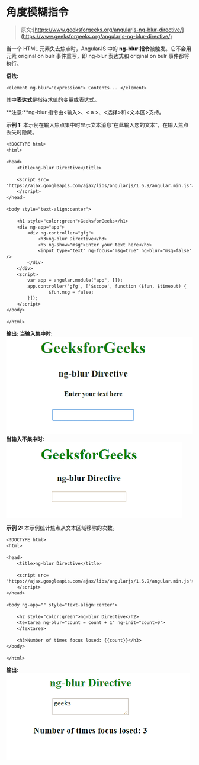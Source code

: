 # 角度模糊指令

> 原文:[https://www.geeksforgeeks.org/angularjs-ng-blur-directive/](https://www.geeksforgeeks.org/angularjs-ng-blur-directive/)

当一个 HTML 元素失去焦点时，AngularJS 中的 **ng-blur 指令**被触发。它不会用元素 original on bulr 事件重写，即 ng-blur 表达式和 original on bulr 事件都将执行。

**语法:**

```
<element ng-blur="expression"> Contents... </element>

```

其中**表达式**是指待求值的变量或表达式。

**注意:**ng-blur 指令由<输入>、< a >、<选择>和<文本区>支持。

**示例 1:** 本示例在输入焦点集中时显示文本消息“在此输入您的文本”，在输入焦点丢失时隐藏。

```
<!DOCTYPE html>
<html>

<head>
    <title>ng-blur Directive</title>

    <script src=
"https://ajax.googleapis.com/ajax/libs/angularjs/1.6.9/angular.min.js">
    </script>
</head>

<body style="text-align:center">

    <h1 style="color:green">GeeksforGeeks</h1>
    <div ng-app="app">
        <div ng-controller="gfg">
            <h3>ng-blur Directive</h3>
            <h5 ng-show="msg">Enter your text here</h5>
            <input type="text" ng-focus="msg=true" ng-blur="msg=false" />
        </div>
    </div>
    <script>
        var app = angular.module("app", []);
        app.controller('gfg', ['$scope', function ($fun, $timeout) {
                $fun.msg = false;
        }]);
    </script>
</body>

</html>
```

**输出:**
**当输入集中时:**
![ng-blur](img/8d3c1b2c7547d456462fa7d59880a9a0.png)
**当输入不集中时:**
![ng-blur](img/c0ed864cd28b013f38fd781abee4a0bc.png)

**示例 2:** 本示例统计焦点从文本区域移除的次数。

```
<!DOCTYPE html>
<html>

<head>
    <title>ng-blur Directive</title>

    <script src=
"https://ajax.googleapis.com/ajax/libs/angularjs/1.6.9/angular.min.js">
    </script>
</head>

<body ng-app="" style="text-align:center">

    <h2 style="color:green">ng-blur Directive</h2>
    <textarea ng-blur="count = count + 1" ng-init="count=0">
    </textarea>

    <h3>Number of times focus losed: {{count}}</h3>
</body>

</html>
```

**输出:**
![ng-blur](img/d21f4b2870335c8d6d9cdee5745c4a1b.png)